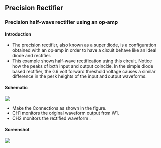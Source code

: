 Precision Rectifier
---

### Precision half-wave rectifier using an op-amp

#### Introduction

* The precision rectifier, also known as a super diode, is a configuration obtained with an op-amp in order to have a circuit behave like an ideal diode and rectifier.
* This example shows half-wave rectification using this circuit. Notice how the peaks of both input and output coincide. In the simple diode based rectifier, the 0.6 volt forward threshold voltage causes a similar difference in the peak heights of the input and output waveforms.

#### Schematic

![](https://fossasia,github.io/pslab-experiments/images/schematics/precision-rectifier.svg)

+ Make the Connections as shown in the figure.
+ CH1 monitors the original waveform output from W1.
+ CH2 monitors the rectified waveform .

#### Screenshot

![](https://fossasia.github.io/pslab-experiments/images/screenshots/precision-rectifier.png)

